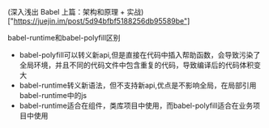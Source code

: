 (深入浅出 Babel 上篇：架构和原理 + 实战)["https://juejin.im/post/5d94bfbf5188256db95589be"]

babel-runtime和babel-polyfill区别
- babel-polyfill可以转义新api,但是直接在代码中插入帮助函数，会导致污染了全局环境，并且不同的代码文件中包含重复的代码，导致编译后的代码体积变大
- babel-runtime转义新语法，但不支持新api,优点是不影响全局，在局部引用babel-runtime中的js
- babel-runtime适合在组件，类库项目中使用，而babel-polyfill适合在业务项目中使用